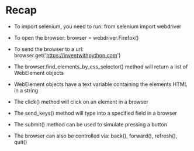 # Recap

- To import selenium, you need to run: from selenium import webdriver

- To open the browser: browser = webdriver.Firefox()

- To send the browser to a url: browser.get('https://inventwithpython.com')

- The browser.find_elements_by_css_selector() method will return a list of WebElement objects

- WebElement objects have a text variable containing the elements HTML in a string

- The click() method will click on an element in a browser

- The send_keys() method will type into a specified field in a browser

- The submit() method can be used to simulate pressing a button

- The browser can also be controlled via: back(), forward(), refresh(), quit()
